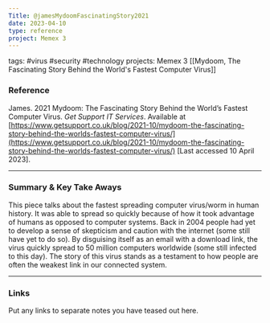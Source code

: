 ```yaml
---
Title: @jamesMydoomFascinatingStory2021
date: 2023-04-10
type: reference
project: Memex 3
---
```


tags: #virus #security #technology 
projects: Memex 3
[[Mydoom, The Fascinating Story Behind the World's Fastest Computer Virus]]

### Reference 

James. 2021 Mydoom: The Fascinating Story Behind the World’s Fastest Computer Virus. _Get Support IT Services_. Available at [https://www.getsupport.co.uk/blog/2021-10/mydoom-the-fascinating-story-behind-the-worlds-fastest-computer-virus/](https://www.getsupport.co.uk/blog/2021-10/mydoom-the-fascinating-story-behind-the-worlds-fastest-computer-virus/) [Last accessed 10 April 2023].

---

### Summary & Key Take Aways

This piece talks about the fastest spreading computer virus/worm in human history. It was able to spread so quickly because of how it took advantage of humans as opposed to computer systems. Back in 2004 people had yet to develop a sense of skepticism and caution with the internet (some still have yet to do so). By disguising itself as an email with a download link, the virus quickly spread to 50 million computers worldwide (some still infected to this day). The story of this virus stands as a testament to how people are often the weakest link in our connected system.

--- 

### Links
Put any links to separate notes you have teased out here.